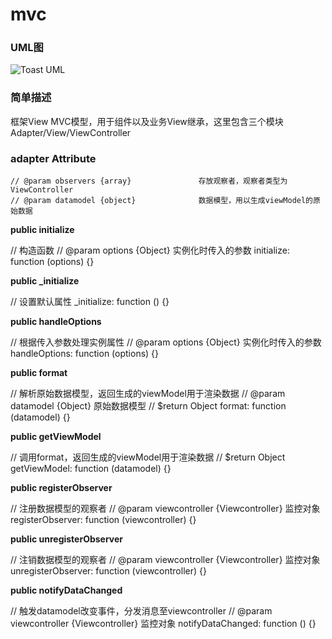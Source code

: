 # mvc

### UML图

![Toast UML](https://raw.githubusercontent.com/leewind/dalmatians/master/doc/images/mvc.png)

### 简单描述
框架View MVC模型，用于组件以及业务View继承，这里包含三个模块Adapter/View/ViewController



### adapter Attribute

    // @param observers {array}               存放观察者，观察者类型为ViewController
    // @param datamodel {object}              数据模型，用以生成viewModel的原始数据


**public initialize**

  // 构造函数
  // @param options {Object}     实例化时传入的参数
  initialize: function (options) {}

**public _initialize**

  // 设置默认属性
  _initialize: function () {}

**public handleOptions**

  // 根据传入参数处理实例属性
  // @param options {Object}     实例化时传入的参数
  handleOptions: function (options) {}

**public format**

  // 解析原始数据模型，返回生成的viewModel用于渲染数据
  // @param datamodel {Object}     原始数据模型
  // $return Object
  format: function (datamodel) {}

**public getViewModel**

  // 调用format，返回生成的viewModel用于渲染数据
  // $return Object
  getViewModel: function (datamodel) {}

**public registerObserver**

  // 注册数据模型的观察者
  // @param viewcontroller {Viewcontroller}     监控对象
  registerObserver: function (viewcontroller) {}

**public unregisterObserver**

  // 注销数据模型的观察者
  // @param viewcontroller {Viewcontroller}     监控对象
  unregisterObserver: function (viewcontroller) {}


**public notifyDataChanged**

  // 触发datamodel改变事件，分发消息至viewcontroller
  // @param viewcontroller {Viewcontroller}     监控对象
  notifyDataChanged: function () {}

